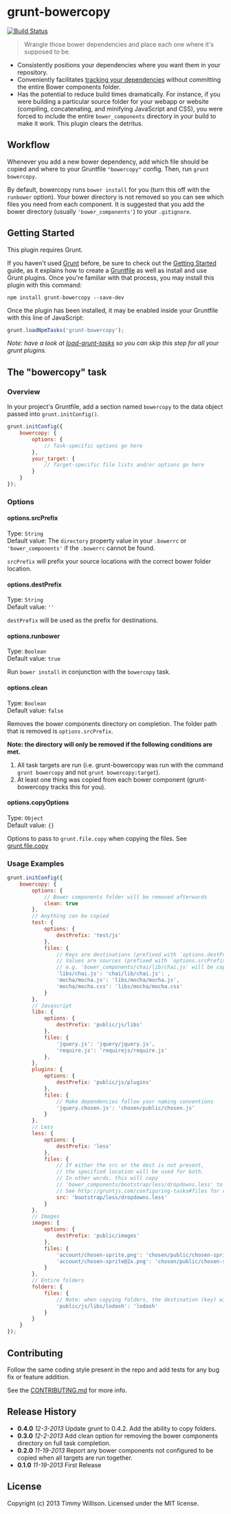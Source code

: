 # grunt-bowercopy
[![Build Status](https://travis-ci.org/timmywil/grunt-bowercopy.png?branch=master)](https://travis-ci.org/timmywil/grunt-bowercopy)

> Wrangle those bower dependencies and place each one where it's supposed to be.

- Consistently positions your dependencies where you want them in your repository.
- Conveniently facilitates [tracking your dependencies](http://addyosmani.com/blog/checking-in-front-end-dependencies/) without committing the entire Bower components folder.
- Has the potential to reduce build times dramatically. For instance, if you were building a particular source folder for your webapp or website (compiling, concatenating, and minifying JavaScript and CSS), you were forced to include the entire `bower_components` directory in your build to make it work. This plugin clears the detritus.

## Workflow

Whenever you add a new bower dependency, add which file should be copied and where to your Gruntfile `"bowercopy"` config. Then, run `grunt bowercopy`.

By default, bowercopy runs `bower install` for you (turn this off with the `runbower` option). Your bower directory is not removed so you can see which files you need from each component.
It is suggested that you add the bower directory (usually `'bower_components'`) to your `.gitignore`.

## Getting Started
This plugin requires Grunt.

If you haven't used [Grunt](http://gruntjs.com/) before, be sure to check out the [Getting Started](http://gruntjs.com/getting-started) guide, as it explains how to create a [Gruntfile](http://gruntjs.com/sample-gruntfile) as well as install and use Grunt plugins. Once you're familiar with that process, you may install this plugin with this command:

```shell
npm install grunt-bowercopy --save-dev
```

Once the plugin has been installed, it may be enabled inside your Gruntfile with this line of JavaScript:

```js
grunt.loadNpmTasks('grunt-bowercopy');
```

*Note: have a look at [load-grunt-tasks](https://github.com/sindresorhus/load-grunt-tasks) so you can skip this step for all your grunt plugins.*

## The "bowercopy" task

### Overview
In your project's Gruntfile, add a section named `bowercopy` to the data object passed into `grunt.initConfig()`.

```js
grunt.initConfig({
	bowercopy: {
		options: {
			// Task-specific options go here
		},
		your_target: {
			// Target-specific file lists and/or options go here
		}
	}
});
```

### Options

#### options.srcPrefix
Type: `String`  
Default value: The `directory` property value in your `.bowerrc` or `'bower_components'` if the `.bowerrc` cannot be found.

`srcPrefix` will prefix your source locations with the correct bower folder location.

#### options.destPrefix
Type: `String`  
Default value: `''`

`destPrefix` will be used as the prefix for destinations.

#### options.runbower
Type: `Boolean`  
Default value: `true`

Run `bower install` in conjunction with the `bowercopy` task.


#### options.clean
Type: `Boolean`  
Default value: `false`

Removes the bower components directory on completion. The folder path that is removed is `options.srcPrefix`.

**Note: the directory will only be removed if the following conditions are met.**

  1. All task targets are run (i.e. grunt-bowercopy was run with the command `grunt bowercopy` and not `grunt bowercopy:target`).
  2. At least one thing was copied from each bower component (grunt-bowercopy tracks this for you).

#### options.copyOptions
Type: `Object`  
Default value: `{}`

Options to pass to `grunt.file.copy` when copying the files. See [grunt.file.copy](http://gruntjs.com/api/grunt.file#grunt.file.copy)

### Usage Examples

```js
grunt.initConfig({
	bowercopy: {
		options: {
			// Bower components folder will be removed afterwards
			clean: true
		},
		// Anything can be copied
		test: {
			options: {
				destPrefix: 'test/js'
			},
			files: {
				// Keys are destinations (prefixed with `options.destPrefix`)
				// Values are sources (prefixed with `options.srcPrefix`); One source per destination
				// e.g. 'bower_components/chai/lib/chai.js' will be copied to 'test/js/libs/chai.js'
				'libs/chai.js': 'chai/lib/chai.js': ,
				'mocha/mocha.js': 'libs/mocha/mocha.js',
				'mocha/mocha.css': 'libs/mocha/mocha.css'
			}
		},
		// Javascript
		libs: {
			options: {
				destPrefix: 'public/js/libs'
			},
			files: {
				'jquery.js': 'jquery/jquery.js',
				'require.js': 'requirejs/require.js'
			},
		},
		plugins: {
			options: {
				destPrefix: 'public/js/plugins'
			},
			files: {
				// Make dependencies follow your naming conventions
				'jquery.chosen.js': 'chosen/public/chosen.js'
			}
		},
		// Less
		less: {
			options: {
				destPrefix: 'less'
			},
			files: {
				// If either the src or the dest is not present,
				// the specified location will be used for both.
				// In other words, this will copy
				// 'bower_components/bootstrap/less/dropdowns.less' to 'less/bootstrap/less/dropdowns.less'
				// See http://gruntjs.com/configuring-tasks#files for recommended files formats
				src: 'bootstrap/less/dropdowns.less'
			}
		},
		// Images
		images: {
			options: {
				destPrefix: 'public/images'
			},
			files: {
				'account/chosen-sprite.png': 'chosen/public/chosen-sprite.png',
				'account/chosen-sprite@2x.png': 'chosen/public/chosen-sprite@2x.png'
			}
		},
		// Entire folders
		folders: {
			files: {
				// Note: when copying folders, the destination (key) will be used as the location for the folder
				'public/js/libs/lodash': 'lodash'
			}
		}
	}
});
```

## Contributing
Follow the same coding style present in the repo and add tests for any bug fix or feature addition.

See the [CONTRIBUTING.md](https://github.com/timmywil/grunt-bowercopy/blob/master/CONTRIBUTING.md) for more info.

## Release History

- **0.4.0** *12-3-2013* Update grunt to 0.4.2. Add the ability to copy folders.
- **0.3.0** *12-2-2013* Add clean option for removing the bower components directory on full task completion.
- **0.2.0** *11-19-2013* Report any bower components not configured to be copied when all targets are run together.
- **0.1.0** *11-19-2013* First Release

## License
Copyright (c) 2013 Timmy Willison. Licensed under the MIT license.
